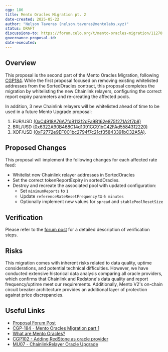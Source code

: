 ```yaml
---
cgp: 186
title: Mento Oracles Migration pt. 2
date-created: 2025-05-22
author: "Nelson Taveras (nelson.taveras@mentolabs.xyz)"
status: DRAFT
discussions-to: https://forum.celo.org/t/mento-oracles-migration/11270
governance-proposal-id:
date-executed:
---
```


## Overview

This proposal is the second part of the Mento Oracles Migration, following [CGP184](https://github.com/celo-org/governance/blob/main/CGPs/cgp-0184.md). While the first proposal focused on removing existing whitelisted addresses from the SortedOracles contract, this proposal completes the migration by whitelisting the new Chainlink relayers, configuring the correct report expiry parameters and re-creating the affected pools.

In addition, 3 new Chainlink relayers will be whitelisted ahead of time to be used in a future Mento Upgrade proposal:

1. EUR/USD [(0xC4918A76A7fdB113f2dFa9B162e875f271A2f7b8)](https://celoscan.io/address/0xC4918A76A7fdB113f2dFa9B162e875f271A2f7b8)
2. BRL/USD [(0x6322A90B468C14d1091CC91bC42FAd5584312220)](https://celoscan.io/address/0x6322A90B468C14d1091CC91bC42FAd5584312220)
3. XOF/USD [(0xF2772e9EF0C1bc2794f7c21cf35843391bC32A5A)](https://celoscan.io/address/0xF2772e9EF0C1bc2794f7c21cf35843391bC32A5Aa).

## Proposed Changes

This proposal will implement the following changes for each affected rate feed:

- Whitelist new Chainlink relayer addresses in SortedOracles
- Set the correct tokenReportExpiry in sortedOracles.
- Destroy and recreate the associated pool with updated configuration:
  - Set `minimumReports` to `1`
  - Update `referenceRateResetFrequency` to `6 minutes`
  - Optionally implement new values for `spread` and `stablePoolResetSize`

## Verification

Please refer to the [forum post](https://forum.celo.org/t/mento-oracles-migration/11270) for a detailed description of verification steps.

## Risks

This migration comes with inherent risks related to data quality, uptime considerations, and potential technical difficulties. However, we have conducted extensive historical data analysis comparing all oracle providers, which confirms that Chainlink and Redstone's data quality and report frequency/uptime meet our requirements. Additionally, Mento V2's on-chain circuit breaker architecture provides an additional layer of protection against price discrepancies.

## Useful Links

- [Proposal Forum Post](https://forum.celo.org/t/mento-oracles-migration/11270)
- [CGP-184 - Mento Oracles Migration part 1](https://github.com/celo-org/governance/blob/main/CGPs/cgp-0184.md)
- [What are Mento Oracles?](https://docs.mento.org/mento/protocol-concepts/oracles)
- [CGP102 - Adding RedStone as oracle provider](https://mondo.celo.org/governance/cgp-102)
- [MU07 - ChainlinkRelayer Oracle Upgrade](https://mondo.celo.org/governance/cgp-146)
